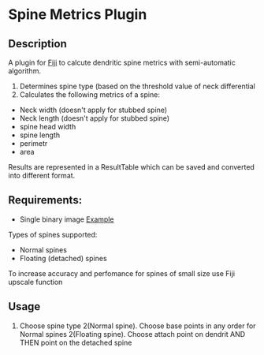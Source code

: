 # Spine Metrics Plugin 

## Description
A plugin for [Fiji](https://github.com/fiji/fiji) to calcute dendritic spine metrics with semi-automatic algorithm. 

1. Determines spine type (based on the threshold value of neck differential
2. Calculates the following metrics of a spine:
* Neck width (doesn't apply for stubbed spine)
* Neck length (doesn't apply for stubbed spine)
* spine head width
* spine length
* perimetr
* area

Results are represented in a ResultTable which can be saved and converted into different format.

## Requirements:
* Single binary image [Example](https://github.com/VanyaKrylov/Spine_Metrics-Plugin/blob/master/pic.tif)

Types of spines supported:
* Normal spines
* Floating (detached) spines 

To increase accuracy and perfomance for spines of small size use Fiji upscale function

## Usage
1. Choose spine type
2(Normal spine). Choose base points in any order for Normal spines 
2(Floating spine). Choose attach point on dendrit AND THEN point on the detached spine
